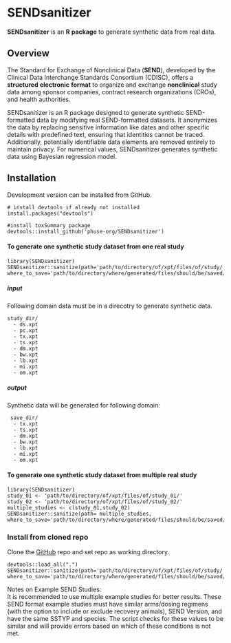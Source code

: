# SENDsanitizer  

__SENDsanitizer__ is an __R__ __package__ to generate synthetic data from real data. 

## Overview
The Standard for Exchange of Nonclinical Data (__SEND__), developed by the Clinical
Data Interchange Standards Consortium (CDISC), offers a __structured__ __electronic__
__format__  to organize and exchange __nonclinical__ study data among sponsor companies,
contract research organizations (CROs), and health authorities.

SENDsanitizer is an R package designed to generate synthetic SEND-formatted data
by modifying real SEND-formatted  datasets. It anonymizes the data by replacing
sensitive information like dates and other specific details with predefined
text, ensuring that  identities cannot be traced. Additionally, potentially
identifiable data elements are removed entirely to maintain privacy.
For numerical values, SENDsanitizer generates synthetic
data using Bayesian regression model.   

## Installation  

Development version can be installed from GitHub.

```
# install devtools if already not installed 
install.packages("devtools")

#install toxSummary package
devtools::install_github('phuse-org/SENDsanitizer')
```

#### To generate one synthetic study dataset from one real study  

```
library(SENDsanitizer)
SENDsanitizer::sanitize(path='path/to/directory/of/xpt/files/of/study/',
where_to_save='path/to/directory/where/generated/files/should/be/saved/')

```



##### input  
Following domain data must be in a direcotry to generate synthetic data.  
```
study_dir/  
  - ds.xpt
  - pc.xpt
  - tx.xpt
  - ts.xpt
  - dm.xpt
  - bw.xpt
  - lb.xpt
  - mi.xpt
  - om.xpt
```
##### output   
Synthetic data will be generated for following domain:  
```
 save_dir/  
  - tx.xpt
  - ts.xpt
  - dm.xpt
  - bw.xpt
  - lb.xpt
  - mi.xpt
  - om.xpt

```
#### To generate one synthetic study dataset from multiple real study  

```
library(SENDsanitizer)
study_01 <- 'path/to/directory/of/xpt/files/of/study_01/'
study_02 <- 'path/to/directory/of/xpt/files/of/study_02/'
multiple_studies <- c(study_01,study_02)
SENDsanitizer::sanitize(path= multiple_studies,
where_to_save='path/to/directory/where/generated/files/should/be/saved/')

```

### Install from cloned repo  


Clone the [GitHub](https://github.com/phuse-org/SENDsanitizer) repo
and set repo as working directory.

```
devtools::load_all(".")
SENDsanitizer::sanitize(path='path/to/directory/of/xpt/files/of/study/',
where_to_save='path/to/directory/where/generated/files/should/be/saved/')
```


Notes on Example SEND Studies:  
It is recommended to use multiple example studies for better results.  These
SEND format example studies must have similar arms/dosing regimens (with the
option to include or exclude recovery animals), SEND Version, and have the same
SSTYP and species. The script checks for these values to be similar and will
provide errors based on which of these conditions is not met.

